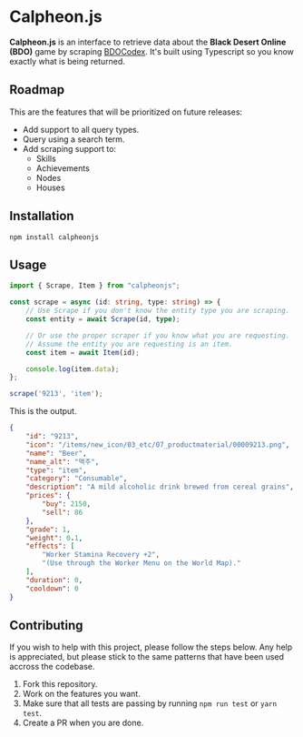 # Calpheon.js

**Calpheon.js** is an interface to retrieve data about the **Black Desert Online (BDO)** game by scraping [BDOCodex](https://bdocodex.com/us/). It's built using Typescript so you know exactly what is being returned.

## Roadmap

This are the features that will be prioritized on future releases:
* Add support to all query types.
* Query using a search term.
* Add scraping support to:
    * Skills
    * Achievements
    * Nodes
    * Houses

## Installation
```
npm install calpheonjs
```

## Usage

```ts
import { Scrape, Item } from "calpheonjs";

const scrape = async (id: string, type: string) => {
    // Use Scrape if you don't know the entity type you are scraping.
    const entity = await Scrape(id, type);

    // Or use the proper scraper if you know what you are requesting.
    // Assume the entity you are requesting is an item.
    const item = await Item(id);

    console.log(item.data);
};

scrape('9213', 'item');
```

This is the output.
```json
{
    "id": "9213",
    "icon": "/items/new_icon/03_etc/07_productmaterial/00009213.png",
    "name": "Beer",
    "name_alt": "맥주",
    "type": "item",
    "category": "Consumable",
    "description": "A mild alcoholic drink brewed from cereal grains",
    "prices": {
        "buy": 2150,
        "sell": 86
    },
    "grade": 1,
    "weight": 0.1,
    "effects": [
        "Worker Stamina Recovery +2",
        "(Use through the Worker Menu on the World Map)."
    ],
    "duration": 0,
    "cooldown": 0
}
```

## Contributing

If you wish to help with this project, please follow the steps below. Any help is appreciated, but please stick to the same patterns that have been used accross the codebase.

1) Fork this repository.
2) Work on the features you want.
3) Make sure that all tests are passing by running `npm run test` or `yarn test`.
4) Create a PR when you are done.
